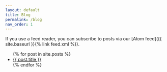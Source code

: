 ```yaml
---
layout: default
title: Blog
permalink: /blog
nav_order: 1
---
```


If you use a feed reader, you can subscribe to posts via our
[Atom feed]({{ site.baseurl }}{% link feed.xml %}).

<ul>
  {% for post in site.posts %}
    <li>
      <a href="{{ site.baseurl }}{{ post.url }}">{{ post.title }}</a>
    </li>
  {% endfor %}
</ul>
